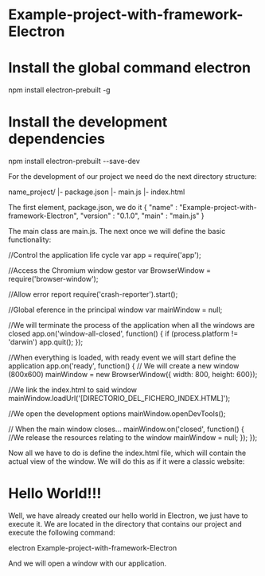 # Example-project-with-framework-Electron

# Install the global command electron
npm install electron-prebuilt -g

# Install the development dependencies
npm install electron-prebuilt --save-dev

For the development of our project we need do the next directory structure:

name_project/
|- package.json
|- main.js
|- index.html

The first element, package.json, we do it
{
  "name"    : "Example-project-with-framework-Electron",
  "version" : "0.1.0",
  "main"    : "main.js"
}


The main class are main.js. The next once we will define the basic functionality:

//Control the application life cycle
var app = require('app');

//Access the Chromium window gestor
var BrowserWindow = require('browser-window');

//Allow error report
require('crash-reporter').start();

//Global eference in the principal window
var mainWindow = null;

//We will terminate the process of the application when all the windows are closed
app.on('window-all-closed', function() {
  if (process.platform != 'darwin')
    app.quit();
});

//When everything is loaded, with ready event we will start define the application
app.on('ready', function() {
  // We will create a new window (800x600)
  mainWindow = new BrowserWindow({
        width: 800,
        height: 600});

  //We link the index.html to said window
  mainWindow.loadUrl('[DIRECTORIO_DEL_FICHERO_INDEX.HTML]');

  //We open the development options
  mainWindow.openDevTools();

  // When the main window closes...
  mainWindow.on('closed', function() {
    //We release the resources relating to the window
    mainWindow = null;
  });
});

Now all we have to do is define the index.html file, which will contain the actual view of the window. We will do this as if it were a classic website:

<html>
  <head>
    <title>Hello World with Electron JS</title>
  </head>
  <body>
    <h1>Hello World!!!</h1>
  </body>
</html>

Well, we have already created our hello world in Electron, we just have to execute it. We are located in the directory that contains our project and execute the following command:

electron Example-project-with-framework-Electron

And we will open a window with our application.

